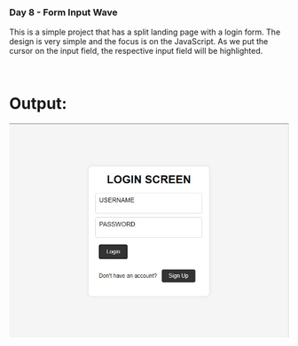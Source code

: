 # [](https://github.com/bradtraversy/50projects50days/tree/master/form-input-wave)

### Day 8 - Form Input Wave

This is a simple project that has a split landing page with a login form. The design is very simple and the focus is on the JavaScript. As we put the cursor on the input field, the respective input field will be highlighted.

<br>

# Output:

<img src="Output1.JPG" alt="DAY8: Initial Landing Page">